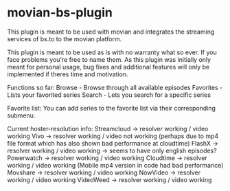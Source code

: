 # movian-bs-plugin
This plugin is meant to be used with movian and integrates the streaming services of bs.to to the movian platform.

This plugin is meant to be used as is with no warranty what so ever. If you face problems you're free to name them.
As this plugin was initially only meant for personal usage, bug fixes and additional features will only be implemented if theres time and motivation.

Functions so far:
Browse - Browse through all available episodes
Favorites - Lists your favorited series
Search - Lets you search for a specific series

Favorite list:
You can add series to the favorite list via their corresponding submenu.

Current hoster-resolution info:
Streamcloud -> resolver working / video working
Vivo -> resolver working / video not working (perhaps due to mp4 file format which has also shown bad performance at cloudtime)
FlashX -> resolver working / video working -> seems to have only english episodes?
Powerwatch -> resolver working / video working
Cloudtime -> resolver working / video working (Mobile mp4 version in code had bad performance)
Movshare -> resolver working / video working
NowVideo -> resolver working / video working
VideoWeed -> resolver working / video working


